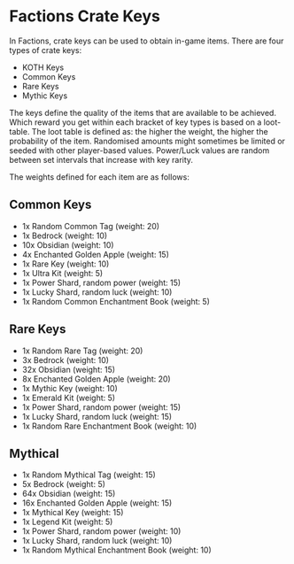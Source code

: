 # Factions Crate Keys
In Factions, crate keys can be used to obtain in-game items. There are four types of crate keys:
- KOTH Keys
- Common Keys
- Rare Keys
- Mythic Keys

The keys define the quality of the items that are available to be achieved.
Which reward you get within each bracket of key types is based on a loot-table.
The loot table is defined as: the higher the weight, the higher the probability of the item.
Randomised amounts might sometimes be limited or seeded with other player-based values.
Power/Luck values are random between set intervals that increase with key rarity.

The weights defined for each item are as follows:

## Common Keys
- 1x Random Common Tag (weight: 20)
- 1x Bedrock (weight: 10)
- 10x Obsidian (weight: 10)
- 4x Enchanted Golden Apple (weight: 15)
- 1x Rare Key (weight: 10)
- 1x Ultra Kit (weight: 5)
- 1x Power Shard, random power (weight: 15)
- 1x Lucky Shard, random luck (weight: 10)
- 1x Random Common Enchantment Book (weight: 5)

## Rare Keys
- 1x Random Rare Tag (weight: 20)
- 3x Bedrock (weight: 10)
- 32x Obsidian (weight: 15)
- 8x Enchanted Golden Apple (weight: 20)
- 1x Mythic Key (weight: 10)
- 1x Emerald Kit (weight: 5)
- 1x Power Shard, random power (weight: 15)
- 1x Lucky Shard, random luck (weight: 15)
- 1x Random Rare Enchantment Book (weight: 10)

## Mythical
- 1x Random Mythical Tag (weight: 15)
- 5x Bedrock (weight: 5)
- 64x Obsidian (weight: 15)
- 16x Enchanted Golden Apple (weight: 15)
- 1x Mythical Key (weight: 15)
- 1x Legend Kit (weight: 5)
- 1x Power Shard, random power (weight: 10)
- 1x Lucky Shard, random luck (weight: 10)
- 1x Random Mythical Enchantment Book (weight: 10)
